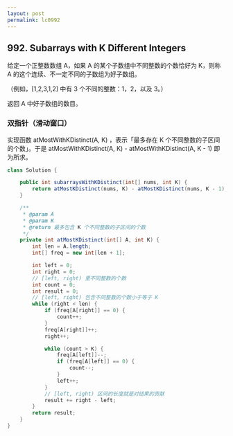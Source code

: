 ```yaml
---
layout: post
permalink: lc0992 
---
```


## 992. Subarrays with K Different Integers

给定一个正整数数组 A，如果 A 的某个子数组中不同整数的个数恰好为 K，则称 A 的这个连续、不一定不同的子数组为好子数组。

（例如，[1,2,3,1,2] 中有 3 个不同的整数：1，2，以及 3。）

返回 A 中好子数组的数目。

### 双指针（滑动窗口）
实现函数 atMostWithKDistinct(A, K) ，表示「最多存在 K 个不同整数的子区间的个数」。于是 atMostWithKDistinct(A, K) - atMostWithKDistinct(A, K - 1) 即为所求。

```java
class Solution {

    public int subarraysWithKDistinct(int[] nums, int K) {
        return atMostKDistinct(nums, K) - atMostKDistinct(nums, K - 1);
    }

    /**
     * @param A
     * @param K
     * @return 最多包含 K 个不同整数的子区间的个数
     */
    private int atMostKDistinct(int[] A, int K) {
        int len = A.length;
        int[] freq = new int[len + 1];

        int left = 0;
        int right = 0;
        // [left, right) 里不同整数的个数
        int count = 0;
        int result = 0;
        // [left, right) 包含不同整数的个数小于等于 K
        while (right < len) {
            if (freq[A[right]] == 0) {
                count++;
            }
            freq[A[right]]++;
            right++;

            while (count > K) {
                freq[A[left]]--;
                if (freq[A[left]] == 0) {
                    count--;
                }
                left++;
            }
            // [left, right) 区间的长度就是对结果的贡献
            result += right - left;
        }
        return result;
    }
}